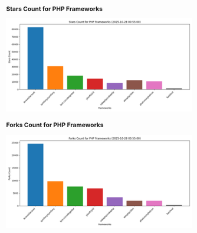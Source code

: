 ### Stars Count for PHP Frameworks

![Stars Chart](./archive/charts/20251028005500_stars_count.png)

### Forks Count for PHP Frameworks

![Forks Chart](./archive/charts/20251028005500_forks_count.png)


